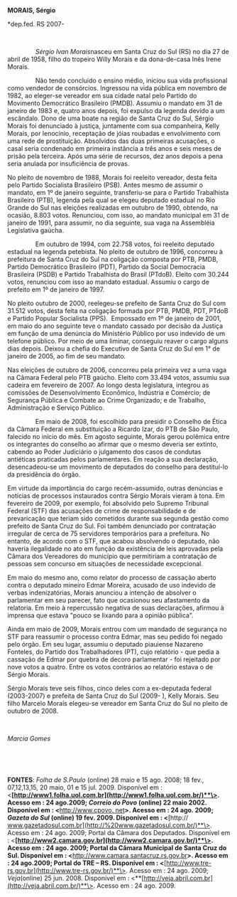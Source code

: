 **MORAIS, Sérgio**

\*dep.fed. RS 2007-

 

                *Sérgio Ivan Morais*nasceu em Santa Cruz do Sul (RS) no
dia 27 de abril de 1958, filho do tropeiro Willy Morais e da
dona-de-casa Inês Irene Morais.

                Não tendo concluído o ensino médio, iniciou sua vida
profissional como vendedor de consórcios. Ingressou na vida pública em
novembro de 1982, ao eleger-se vereador em sua cidade natal pelo Partido
do Movimento Democrático Brasileiro (PMDB). Assumiu o mandato em 31 de
janeiro de 1983 e, quatro anos depois, foi expulso da legenda devido a
um escândalo. Dono de uma boate na região de Santa Cruz do Sul, Sérgio
Morais foi denunciado à justiça, juntamente com sua companheira, Kelly
Morais, por lenocínio, receptação de jóias roubadas e envolvimento com
uma rede de prostituição. Absolvidos das duas primeiras acusações, o
casal seria condenado em primeira instância a três anos e seis meses de
prisão pela terceira. Após uma série de recursos, dez anos depois a pena
seria anulada por insuficiência de provas.

No pleito de novembro de 1988, Morais foi reeleito vereador, desta feita
pelo Partido Socialista Brasileiro (PSB). Antes mesmo de assumir o
mandato, em 1º de janeiro seguinte, transferiu-se para o Partido
Trabalhista Brasileiro (PTB), legenda pela qual se elegeu deputado
estadual no Rio Grande do Sul nas eleições realizadas em outubro de
1990, obtendo, na ocasião, 8.803 votos. Renunciou, com isso, ao mandato
municipal em 31 de janeiro de 1991, para assumir, no dia seguinte, sua
vaga na Assembléia Legislativa gaúcha.

                Em outubro de 1994, com 22.758 votos, foi reeleito
deputado estadual na legenda petebista. No pleito de outubro de 1996,
concorreu à prefeitura de Santa Cruz do Sul na coligação composta por
PTB, PMDB, Partido Democrático Brasileiro (PDT), Partido da Social
Democracia Brasileira (PSDB) e Partido Trabalhista do Brasil (PTdoB).
Eleito com 30.244 votos, renunciou com isso ao mandato estadual. Assumiu
o cargo de prefeito em 1º de janeiro de 1997.

No pleito outubro de 2000, reelegeu-se prefeito de Santa Cruz do Sul com
31.512 votos, desta feita na coligação formada por PTB, PMDB, PDT, PTdoB
e Partido Popular Socialista (PPS).  Empossado em 1º de janeiro de 2001,
em maio do ano seguinte teve o mandato cassado por decisão da Justiça em
função de uma denúncia do Ministério Público por uso indevido de um
telefone público. Por meio de uma liminar, conseguiu reaver o cargo
alguns dias depois. Deixou a chefia do Executivo de Santa Cruz do Sul em
1° de janeiro de 2005, ao fim de seu mandato.

Nas eleições de outubro de 2006, concorreu pela primeira vez a uma vaga
na Câmara Federal pelo PTB gaúcho. Eleito com 33.494 votos, assumiu sua
cadeira em fevereiro de 2007. Ao longo desta legislatura, integrou as
comissões de Desenvolvimento Econômico, Indústria e Comércio; de
Segurança Pública e Combate ao Crime Organizado; e de Trabalho,
Administração e Serviço Público.

                Em maio de 2008, foi escolhido para presidir o Conselho
de Ética da Câmara Federal em substituição a Ricardo Izar, do PTB de São
Paulo, falecido no início do mês. Em agosto seguinte, Morais gerou
polêmica entre os integrantes do conselho ao afirmar que o mesmo deveria
ser extinto, cabendo ao Poder Judiciário o julgamento dos casos de
condutas antiéticas praticadas pelos parlamentares. Em reação a sua
declaração, desencadeou-se um movimento de deputados do conselho para
destituí-lo da presidência do órgão.

Em virtude da importância do cargo recém-assumido, outras denúncias e
notícias de processos instaurados contra Sérgio Morais vieram à tona. Em
fevereiro de 2009, por exemplo, foi absolvido pelo Supremo Tribunal
Federal (STF) das acusações de crime de responsabilidade e de
prevaricação que teriam sido cometidos durante sua segunda gestão como
prefeito de Santa Cruz do Sul. Foi também denunciado por contratação
irregular de cerca de 75 servidores temporários para a prefeitura. No
entanto, de acordo com o STF, que acabou absolvendo o deputado, não
haveria ilegalidade no ato em função da existência de leis aprovadas
pela Câmara dos Vereadores do município que permitiriam a contratação de
pessoas sem concurso em situações de necessidade excepcional.

Em maio do mesmo ano, como relator do processo de cassação aberto contra
o deputado mineiro Edmar Moreira, acusado de uso indevido de verbas
indenizatórias, Morais anunciou a intenção de absolver o parlamentar em
seu parecer, fato que ocasionou seu afastamento da relatoria. Em meio à
repercussão negativa de suas declarações, afirmou à imprensa que estava
"pouco se lixando para a opinião pública".

Ainda em maio de 2009, Morais entrou com um mandado de segurança no STF
para reassumir o processo contra Edmar, mas seu pedido foi negado pelo
órgão. Em seu lugar, assumiu o deputado piauiense Nazareno Fonteles, do
Partido dos Trabalhadores (PT), cujo relatório - que pedia a cassação de
Edmar por quebra de decoro parlamentar - foi rejeitado por nove votos a
quatro. Entre os votos contrários ao relatório estava o de Sérgio
Morais.

Sérgio Morais teve seis filhos, cinco deles com a ex-deputada federal
(2003-2007) e prefeita de Santa Cruz do Sul (2009- ), Kelly Morais. Seu
filho Marcelo Morais elegeu-se vereador em Santa Cruz do Sul no pleito
de outubro de 2008.

 

*Marcia Gomes*

 

 

**FONTES**: *Folha de S.Paulo* (online) 28 maio e 15 ago. 2008; 18 fev.,
07,12,13,15, 20 maio, 01 e 15 jul. 2009. Disponível em :
\<**[http://www1.folha.uol.com.br](http://www1.folha.uol.com.br/)**\>.
Acesso em : 24 ago.2009; *Correio do Povo* (online) 22 maio 2002.
Disponível em : \<**[http://www.cpovo.
net](http://www.cpovo.%20net/)**\>. Acesso em : 24 ago. 2009; *Gazeta do
Sul* (online) 19 fev. 2009. Disponível em : \<**[http://
www.gazetadosul.com.br](http://%20www.gazetadosul.com.br/)**\>. Acesso
em : 24 ago. 2009; Portal da Câmara dos Deputados. Disponível em :
\<**[http://www2.camara.gov.br](http://www2.camara.gov.br/)**\>. Acesso
em : 24 ago. 2009; Portal da Câmara Municipal de Santa Cruz do Sul.
Disponível em : \<**[http://www.camara
santacruz.rs.gov.br](http://www.camara%20santacruz.rs.gov.br/)**\>.
Acesso em : 24 ago.2009; Portal do TRE – RS. Disponível em :
\<**[http://www.tre-rs.gov.br](http://www.tre-rs.gov.br/)**\>. Acesso em
: 24 ago. 2009; *Veja*(online) 25 jun. 2008. Disponível em :
\<**[http://veja.abril.com.br](http://veja.abril.com.br/)**\>. Acesso em
: 24 ago. 2009.

 

 

 

 

 
